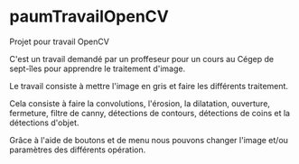 # paumTravailOpenCV
Projet pour travail OpenCV

C'est un travail demandé par un proffeseur pour un cours au Cégep de sept-îles pour apprendre le traitement d'image.

Le travail consiste à mettre l'image en gris et faire les différents traitement.

Cela consiste à faire la convolutions, l'érosion, la dilatation, ouverture, fermeture, filtre de canny, détections de contours, détections de coins et la détections d'objet.

Grâce à l'aide de boutons et de menu nous pouvons changer l'image et/ou paramètres des différents opération.
